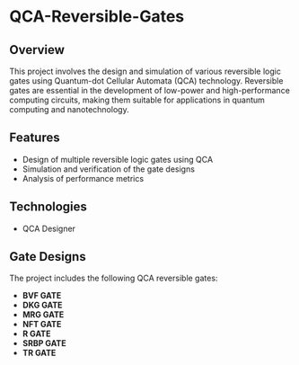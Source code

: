 # QCA-Reversible-Gates

## Overview
This project involves the design and simulation of various reversible logic gates using Quantum-dot Cellular Automata (QCA) technology. Reversible gates are essential in the development of low-power and high-performance computing circuits, making them suitable for applications in quantum computing and nanotechnology.

## Features
- Design of multiple reversible logic gates using QCA
- Simulation and verification of the gate designs
- Analysis of performance metrics

## Technologies
- QCA Designer

## Gate Designs
The project includes the following QCA reversible gates:
- **BVF GATE**
- **DKG GATE**
- **MRG GATE**
- **NFT GATE**
- **R GATE**
- **SRBP GATE**
- **TR GATE**
